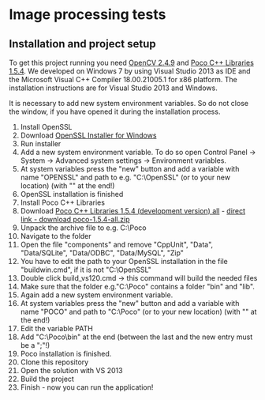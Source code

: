 Image processing tests
=======================

Installation and project setup
-------------------
To get this project running you need [OpenCV 2.4.9](http://opencv.org/) and [Poco C++ Libraries 1.5.4](http://pocoproject.org/). We developed on Windows 7 by using Visual Studio 2013 as IDE and the Microsoft Visual C++ Compiler 18.00.21005.1 for x86 platform. The installation instructions are for Visual Studio 2013 and Windows. 

It is necessary to add new system environment variables. So do not close the window, if you have opened it during the installation process.

1. Install OpenSSL
  1. Download [OpenSSL Installer for Windows](https://slproweb.com/products/Win32OpenSSL.html)
  2. Run installer
  3. Add a new system environment variable. To do so open Control Panel -> System -> Advanced system settings -> Environment variables.
  4. At system variables press the "new" button and add a variable with name "OPENSSL" and path to e.g. "C:\OpenSSL\" (or to your new location) (with "\" at the end!)
  5. OpenSSL installation is finished
2. Install Poco C++ Libraries
  1. Download [Poco C++ Libraries 1.5.4 (development version) all](http://pocoproject.org/download/index.html) - [direct link - download poco-1.5.4-all.zip](http://pocoproject.org/releases/poco-1.5.4/)
  2. Unpack the archive file to e.g. C:\Poco
  3. Navigate to the folder
  4. Open the file "components" and remove "CppUnit", "Data", "Data/SQLite", "Data/ODBC", "Data/MySQL", "Zip"
  5. You have to edit the path to your OpenSSL installation in the file "buildwin.cmd", if it is not "C:\OpenSSL"
  6. Double click build_vs120.cmd -> this command will build the needed files
  7. Make sure that the folder e.g."C:\Poco" contains a folder "bin" and "lib". 
  8. Again add a new system environment variable. 
  9. At system variables press the "new" button and add a variable with name "POCO" and path to "C:\Poco\" (or to your new location) (with "\" at the end!)
  10. Edit the variable PATH
  11. Add "C:\Poco\bin" at the end (between the last and the new entry must be a ";"!)
  12. Poco installation is finished.
3. Clone this repository
4. Open the solution with VS 2013
5. Build the project
6. Finish - now you can run the application!
